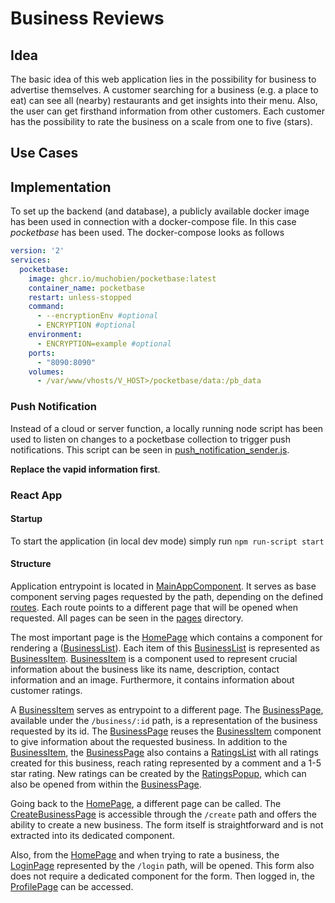 # Business  Reviews

## Idea
The basic idea of this web application lies in the possibility for business to advertise themselves. A customer searching for a business (e.g. a place to eat) can see all (nearby) restaurants and get insights into their menu. Also, the user can get firsthand information from other customers. Each customer has the possibility to rate the business on a scale from one to five (stars).

## Use Cases

## Implementation

To set up the backend (and database), a publicly available docker image has been used in connection with a docker-compose file. In this case *pocketbase* has been used. The docker-compose looks as follows 

```yml
version: '2'
services:
  pocketbase:
    image: ghcr.io/muchobien/pocketbase:latest
    container_name: pocketbase
    restart: unless-stopped
    command:
      - --encryptionEnv #optional
      - ENCRYPTION #optional
    environment:
      - ENCRYPTION=example #optional
    ports:
      - "8090:8090"
    volumes:
      - /var/www/vhosts/V_HOST>/pocketbase/data:/pb_data

```

### Push Notification

Instead of a cloud or server function, a locally running node script has been used to listen on changes to a pocketbase collection to trigger push notifications. This script can be seen in [push_notification_sender.js](./push_notification_sender.js). 

**Replace the vapid information first**.

### React App

#### Startup

To start the application (in local dev mode) simply run `npm run-script start`

#### Structure

Application entrypoint is located in [MainAppComponent](./src/components/MainAppComponent.jsx). It serves as base component serving pages requested by the path, depending on the defined [routes](./src/js/routes.js). Each route points to a different page that will be opened when requested. All pages can be seen in the [pages](./src/pages/) directory.

The most important page is the [HomePage](./src/pages/HomePage.jsx) which contains a component for rendering a ([BusinessList](./src/components/BusinessList.jsx)). Each item of this [BusinessList](./src/components/BusinessList.jsx) is represented as [BusinessItem](./src/components/BusinessItem.jsx). [BusinessItem](./src/components/BusinessItem.jsx) is a component used to represent crucial information about the business like its name, description, contact information and an image. Furthermore, it contains information about customer ratings.

A [BusinessItem](./src/components/BusinessItem.jsx) serves as entrypoint to a different page. The [BusinessPage](./src/pages/BusinessPage.jsx), available under the `/business/:id` path, is a representation of the business requested by its id. The [BusinessPage](./src/pages/BusinessPage.jsx) reuses the [BusinessItem](./src/components/BusinessItem.jsx) component to give information about the requested business. In addition to the  [BusinessItem](./src/components/BusinessItem.jsx), the [BusinessPage](./src/pages/BusinessPage.jsx) also contains a [RatingsList](./src/components/RatingsList.jsx) with all ratings created for this business, reach rating represented by a comment and a 1-5 star rating. New ratings can be created by the [RatingsPopup](./src/components/RatingPopup.jsx), which can also be opened from within the [BusinessPage](./src/components/BusinessPage.jsx).

Going back to the [HomePage](./src/pages/HomePage.jsx), a different page can be called. The [CreateBusinessPage](./src/pages/CreateBusinessPage.jsx) is accessible through the `/create` path and offers the ability to create a new business. The form itself is straightforward and is not extracted into its dedicated component.

Also, from the [HomePage](./src/pages/HomePage.jsx) and when trying to rate a business, the [LoginPage](./src/pages/LoginPage.jsx) represented by the `/login` path, will be opened. This form also does not require a dedicated component for the form. Then logged in, the [ProfilePage](./src/pages/ProfilePage.jsx) can be accessed.